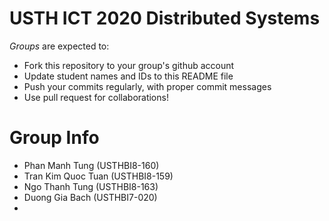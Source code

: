 USTH ICT 2020 Distributed Systems
=====================================

*Groups* are expected to:

* Fork this repository to your group's github account
* Update student names and IDs to this README file
* Push your commits regularly, with proper commit messages
* Use pull request for collaborations!

Group Info
=======================

* Phan Manh Tung (USTHBI8-160)
* Tran Kim Quoc Tuan (USTHBI8-159)
* Ngo Thanh Tung (USTHBI8-163)
* Duong Gia Bach (USTHBI7-020)
* 

